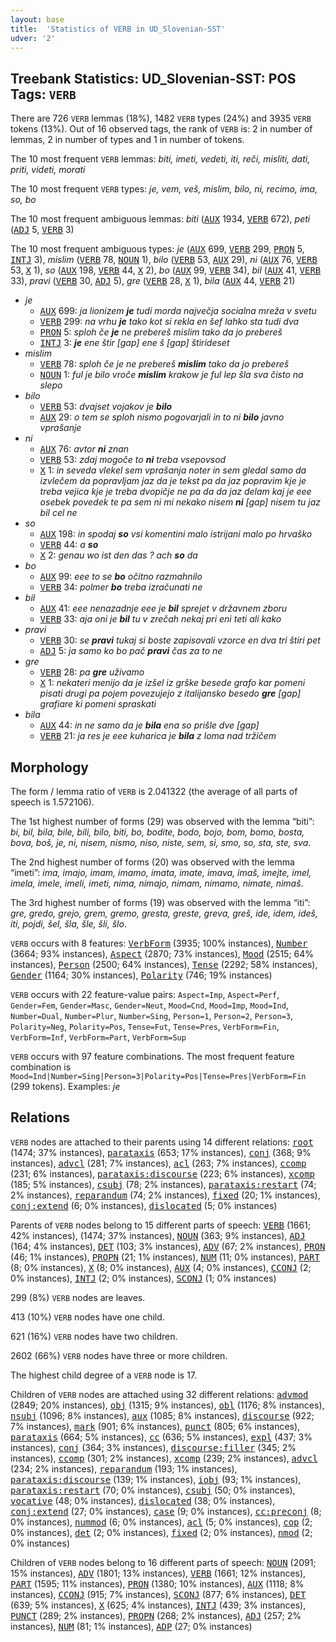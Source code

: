```yaml
---
layout: base
title:  'Statistics of VERB in UD_Slovenian-SST'
udver: '2'
---
```


## Treebank Statistics: UD_Slovenian-SST: POS Tags: `VERB`

There are 726 `VERB` lemmas (18%), 1482 `VERB` types (24%) and 3935 `VERB` tokens (13%).
Out of 16 observed tags, the rank of `VERB` is: 2 in number of lemmas, 2 in number of types and 1 in number of tokens.

The 10 most frequent `VERB` lemmas: <em>biti, imeti, vedeti, iti, reči, misliti, dati, priti, videti, morati</em>

The 10 most frequent `VERB` types:  <em>je, vem, veš, mislim, bilo, ni, recimo, ima, so, bo</em>

The 10 most frequent ambiguous lemmas: <em>biti</em> (<tt><a href="sl_sst-pos-AUX.html">AUX</a></tt> 1934, <tt><a href="sl_sst-pos-VERB.html">VERB</a></tt> 672), <em>peti</em> (<tt><a href="sl_sst-pos-ADJ.html">ADJ</a></tt> 5, <tt><a href="sl_sst-pos-VERB.html">VERB</a></tt> 3)

The 10 most frequent ambiguous types:  <em>je</em> (<tt><a href="sl_sst-pos-AUX.html">AUX</a></tt> 699, <tt><a href="sl_sst-pos-VERB.html">VERB</a></tt> 299, <tt><a href="sl_sst-pos-PRON.html">PRON</a></tt> 5, <tt><a href="sl_sst-pos-INTJ.html">INTJ</a></tt> 3), <em>mislim</em> (<tt><a href="sl_sst-pos-VERB.html">VERB</a></tt> 78, <tt><a href="sl_sst-pos-NOUN.html">NOUN</a></tt> 1), <em>bilo</em> (<tt><a href="sl_sst-pos-VERB.html">VERB</a></tt> 53, <tt><a href="sl_sst-pos-AUX.html">AUX</a></tt> 29), <em>ni</em> (<tt><a href="sl_sst-pos-AUX.html">AUX</a></tt> 76, <tt><a href="sl_sst-pos-VERB.html">VERB</a></tt> 53, <tt><a href="sl_sst-pos-X.html">X</a></tt> 1), <em>so</em> (<tt><a href="sl_sst-pos-AUX.html">AUX</a></tt> 198, <tt><a href="sl_sst-pos-VERB.html">VERB</a></tt> 44, <tt><a href="sl_sst-pos-X.html">X</a></tt> 2), <em>bo</em> (<tt><a href="sl_sst-pos-AUX.html">AUX</a></tt> 99, <tt><a href="sl_sst-pos-VERB.html">VERB</a></tt> 34), <em>bil</em> (<tt><a href="sl_sst-pos-AUX.html">AUX</a></tt> 41, <tt><a href="sl_sst-pos-VERB.html">VERB</a></tt> 33), <em>pravi</em> (<tt><a href="sl_sst-pos-VERB.html">VERB</a></tt> 30, <tt><a href="sl_sst-pos-ADJ.html">ADJ</a></tt> 5), <em>gre</em> (<tt><a href="sl_sst-pos-VERB.html">VERB</a></tt> 28, <tt><a href="sl_sst-pos-X.html">X</a></tt> 1), <em>bila</em> (<tt><a href="sl_sst-pos-AUX.html">AUX</a></tt> 44, <tt><a href="sl_sst-pos-VERB.html">VERB</a></tt> 21)


* <em>je</em>
  * <tt><a href="sl_sst-pos-AUX.html">AUX</a></tt> 699: <em>ja lionizem <b>je</b> tudi morda največja socialna mreža v svetu</em>
  * <tt><a href="sl_sst-pos-VERB.html">VERB</a></tt> 299: <em>na vrhu <b>je</b> tako kot si rekla en šef lahko sta tudi dva</em>
  * <tt><a href="sl_sst-pos-PRON.html">PRON</a></tt> 5: <em>sploh če <b>je</b> ne prebereš mislim tako da jo prebereš</em>
  * <tt><a href="sl_sst-pos-INTJ.html">INTJ</a></tt> 3: <em><b>je</b> ene štir [gap] ene š [gap] štirideset</em>
* <em>mislim</em>
  * <tt><a href="sl_sst-pos-VERB.html">VERB</a></tt> 78: <em>sploh če je ne prebereš <b>mislim</b> tako da jo prebereš</em>
  * <tt><a href="sl_sst-pos-NOUN.html">NOUN</a></tt> 1: <em>ful je bilo vroče <b>mislim</b> krakow je ful lep šla sva čisto na slepo</em>
* <em>bilo</em>
  * <tt><a href="sl_sst-pos-VERB.html">VERB</a></tt> 53: <em>dvajset vojakov je <b>bilo</b></em>
  * <tt><a href="sl_sst-pos-AUX.html">AUX</a></tt> 29: <em>o tem se sploh nismo pogovarjali in to ni <b>bilo</b> javno vprašanje</em>
* <em>ni</em>
  * <tt><a href="sl_sst-pos-AUX.html">AUX</a></tt> 76: <em>avtor <b>ni</b> znan</em>
  * <tt><a href="sl_sst-pos-VERB.html">VERB</a></tt> 53: <em>zdaj mogoče to <b>ni</b> treba vsepovsod</em>
  * <tt><a href="sl_sst-pos-X.html">X</a></tt> 1: <em>in seveda vlekel sem vprašanja noter in sem gledal samo da izvlečem da popravljam jaz da je tekst pa da jaz popravim kje je treba vejica kje je treba dvopičje ne pa da da jaz delam kaj je eee osebek povedek te pa sem ni mi nekako nisem <b>ni</b> [gap] nisem tu jaz bil cel ne</em>
* <em>so</em>
  * <tt><a href="sl_sst-pos-AUX.html">AUX</a></tt> 198: <em>in spodaj <b>so</b> vsi komentini malo istrijani malo po hrvaško</em>
  * <tt><a href="sl_sst-pos-VERB.html">VERB</a></tt> 44: <em>a <b>so</b></em>
  * <tt><a href="sl_sst-pos-X.html">X</a></tt> 2: <em>genau wo ist den das ? ach <b>so</b> da</em>
* <em>bo</em>
  * <tt><a href="sl_sst-pos-AUX.html">AUX</a></tt> 99: <em>eee to se <b>bo</b> očitno razmahnilo</em>
  * <tt><a href="sl_sst-pos-VERB.html">VERB</a></tt> 34: <em>polmer <b>bo</b> treba izračunati ne</em>
* <em>bil</em>
  * <tt><a href="sl_sst-pos-AUX.html">AUX</a></tt> 41: <em>eee nenazadnje eee je <b>bil</b> sprejet v državnem zboru</em>
  * <tt><a href="sl_sst-pos-VERB.html">VERB</a></tt> 33: <em>aja oni je <b>bil</b> tu v zrečah nekaj pri eni teti ali kako</em>
* <em>pravi</em>
  * <tt><a href="sl_sst-pos-VERB.html">VERB</a></tt> 30: <em>se <b>pravi</b> tukaj si boste zapisovali vzorce en dva tri štiri pet</em>
  * <tt><a href="sl_sst-pos-ADJ.html">ADJ</a></tt> 5: <em>ja samo ko bo pač <b>pravi</b> čas za to ne</em>
* <em>gre</em>
  * <tt><a href="sl_sst-pos-VERB.html">VERB</a></tt> 28: <em>pa <b>gre</b> uživamo</em>
  * <tt><a href="sl_sst-pos-X.html">X</a></tt> 1: <em>nekateri menijo da je izšel iz grške besede grafo kar pomeni pisati drugi pa pojem povezujejo z italijansko besedo <b>gre</b> [gap] grafiare ki pomeni spraskati</em>
* <em>bila</em>
  * <tt><a href="sl_sst-pos-AUX.html">AUX</a></tt> 44: <em>in ne samo da je <b>bila</b> ena so prišle dve [gap]</em>
  * <tt><a href="sl_sst-pos-VERB.html">VERB</a></tt> 21: <em>ja res je eee kuharica je <b>bila</b> z loma nad tržičem</em>

## Morphology

The form / lemma ratio of `VERB` is 2.041322 (the average of all parts of speech is 1.572106).

The 1st highest number of forms (29) was observed with the lemma “biti”: <em>bi, bil, bila, bile, bili, bilo, biti, bo, bodite, bodo, bojo, bom, bomo, bosta, bova, boš, je, ni, nisem, nismo, niso, niste, sem, si, smo, so, sta, ste, sva</em>.

The 2nd highest number of forms (20) was observed with the lemma “imeti”: <em>ima, imajo, imam, imamo, imata, imate, imava, imaš, imejte, imel, imela, imele, imeli, imeti, nima, nimajo, nimam, nimamo, nimate, nimaš</em>.

The 3rd highest number of forms (19) was observed with the lemma “iti”: <em>gre, gredo, grejo, grem, gremo, gresta, greste, greva, greš, ide, idem, ideš, iti, pojdi, šel, šla, šle, šli, šlo</em>.

`VERB` occurs with 8 features: <tt><a href="sl_sst-feat-VerbForm.html">VerbForm</a></tt> (3935; 100% instances), <tt><a href="sl_sst-feat-Number.html">Number</a></tt> (3664; 93% instances), <tt><a href="sl_sst-feat-Aspect.html">Aspect</a></tt> (2870; 73% instances), <tt><a href="sl_sst-feat-Mood.html">Mood</a></tt> (2515; 64% instances), <tt><a href="sl_sst-feat-Person.html">Person</a></tt> (2500; 64% instances), <tt><a href="sl_sst-feat-Tense.html">Tense</a></tt> (2292; 58% instances), <tt><a href="sl_sst-feat-Gender.html">Gender</a></tt> (1164; 30% instances), <tt><a href="sl_sst-feat-Polarity.html">Polarity</a></tt> (746; 19% instances)

`VERB` occurs with 22 feature-value pairs: `Aspect=Imp`, `Aspect=Perf`, `Gender=Fem`, `Gender=Masc`, `Gender=Neut`, `Mood=Cnd`, `Mood=Imp`, `Mood=Ind`, `Number=Dual`, `Number=Plur`, `Number=Sing`, `Person=1`, `Person=2`, `Person=3`, `Polarity=Neg`, `Polarity=Pos`, `Tense=Fut`, `Tense=Pres`, `VerbForm=Fin`, `VerbForm=Inf`, `VerbForm=Part`, `VerbForm=Sup`

`VERB` occurs with 97 feature combinations.
The most frequent feature combination is `Mood=Ind|Number=Sing|Person=3|Polarity=Pos|Tense=Pres|VerbForm=Fin` (299 tokens).
Examples: <em>je</em>


## Relations

`VERB` nodes are attached to their parents using 14 different relations: <tt><a href="sl_sst-dep-root.html">root</a></tt> (1474; 37% instances), <tt><a href="sl_sst-dep-parataxis.html">parataxis</a></tt> (653; 17% instances), <tt><a href="sl_sst-dep-conj.html">conj</a></tt> (368; 9% instances), <tt><a href="sl_sst-dep-advcl.html">advcl</a></tt> (281; 7% instances), <tt><a href="sl_sst-dep-acl.html">acl</a></tt> (263; 7% instances), <tt><a href="sl_sst-dep-ccomp.html">ccomp</a></tt> (231; 6% instances), <tt><a href="sl_sst-dep-parataxis-discourse.html">parataxis:discourse</a></tt> (223; 6% instances), <tt><a href="sl_sst-dep-xcomp.html">xcomp</a></tt> (185; 5% instances), <tt><a href="sl_sst-dep-csubj.html">csubj</a></tt> (78; 2% instances), <tt><a href="sl_sst-dep-parataxis-restart.html">parataxis:restart</a></tt> (74; 2% instances), <tt><a href="sl_sst-dep-reparandum.html">reparandum</a></tt> (74; 2% instances), <tt><a href="sl_sst-dep-fixed.html">fixed</a></tt> (20; 1% instances), <tt><a href="sl_sst-dep-conj-extend.html">conj:extend</a></tt> (6; 0% instances), <tt><a href="sl_sst-dep-dislocated.html">dislocated</a></tt> (5; 0% instances)

Parents of `VERB` nodes belong to 15 different parts of speech: <tt><a href="sl_sst-pos-VERB.html">VERB</a></tt> (1661; 42% instances),  (1474; 37% instances), <tt><a href="sl_sst-pos-NOUN.html">NOUN</a></tt> (363; 9% instances), <tt><a href="sl_sst-pos-ADJ.html">ADJ</a></tt> (164; 4% instances), <tt><a href="sl_sst-pos-DET.html">DET</a></tt> (103; 3% instances), <tt><a href="sl_sst-pos-ADV.html">ADV</a></tt> (67; 2% instances), <tt><a href="sl_sst-pos-PRON.html">PRON</a></tt> (46; 1% instances), <tt><a href="sl_sst-pos-PROPN.html">PROPN</a></tt> (21; 1% instances), <tt><a href="sl_sst-pos-NUM.html">NUM</a></tt> (11; 0% instances), <tt><a href="sl_sst-pos-PART.html">PART</a></tt> (8; 0% instances), <tt><a href="sl_sst-pos-X.html">X</a></tt> (8; 0% instances), <tt><a href="sl_sst-pos-AUX.html">AUX</a></tt> (4; 0% instances), <tt><a href="sl_sst-pos-CCONJ.html">CCONJ</a></tt> (2; 0% instances), <tt><a href="sl_sst-pos-INTJ.html">INTJ</a></tt> (2; 0% instances), <tt><a href="sl_sst-pos-SCONJ.html">SCONJ</a></tt> (1; 0% instances)

299 (8%) `VERB` nodes are leaves.

413 (10%) `VERB` nodes have one child.

621 (16%) `VERB` nodes have two children.

2602 (66%) `VERB` nodes have three or more children.

The highest child degree of a `VERB` node is 17.

Children of `VERB` nodes are attached using 32 different relations: <tt><a href="sl_sst-dep-advmod.html">advmod</a></tt> (2849; 20% instances), <tt><a href="sl_sst-dep-obj.html">obj</a></tt> (1315; 9% instances), <tt><a href="sl_sst-dep-obl.html">obl</a></tt> (1176; 8% instances), <tt><a href="sl_sst-dep-nsubj.html">nsubj</a></tt> (1096; 8% instances), <tt><a href="sl_sst-dep-aux.html">aux</a></tt> (1085; 8% instances), <tt><a href="sl_sst-dep-discourse.html">discourse</a></tt> (922; 7% instances), <tt><a href="sl_sst-dep-mark.html">mark</a></tt> (901; 6% instances), <tt><a href="sl_sst-dep-punct.html">punct</a></tt> (805; 6% instances), <tt><a href="sl_sst-dep-parataxis.html">parataxis</a></tt> (664; 5% instances), <tt><a href="sl_sst-dep-cc.html">cc</a></tt> (636; 5% instances), <tt><a href="sl_sst-dep-expl.html">expl</a></tt> (437; 3% instances), <tt><a href="sl_sst-dep-conj.html">conj</a></tt> (364; 3% instances), <tt><a href="sl_sst-dep-discourse-filler.html">discourse:filler</a></tt> (345; 2% instances), <tt><a href="sl_sst-dep-ccomp.html">ccomp</a></tt> (301; 2% instances), <tt><a href="sl_sst-dep-xcomp.html">xcomp</a></tt> (239; 2% instances), <tt><a href="sl_sst-dep-advcl.html">advcl</a></tt> (234; 2% instances), <tt><a href="sl_sst-dep-reparandum.html">reparandum</a></tt> (193; 1% instances), <tt><a href="sl_sst-dep-parataxis-discourse.html">parataxis:discourse</a></tt> (139; 1% instances), <tt><a href="sl_sst-dep-iobj.html">iobj</a></tt> (93; 1% instances), <tt><a href="sl_sst-dep-parataxis-restart.html">parataxis:restart</a></tt> (70; 0% instances), <tt><a href="sl_sst-dep-csubj.html">csubj</a></tt> (50; 0% instances), <tt><a href="sl_sst-dep-vocative.html">vocative</a></tt> (48; 0% instances), <tt><a href="sl_sst-dep-dislocated.html">dislocated</a></tt> (38; 0% instances), <tt><a href="sl_sst-dep-conj-extend.html">conj:extend</a></tt> (27; 0% instances), <tt><a href="sl_sst-dep-case.html">case</a></tt> (9; 0% instances), <tt><a href="sl_sst-dep-cc-preconj.html">cc:preconj</a></tt> (8; 0% instances), <tt><a href="sl_sst-dep-nummod.html">nummod</a></tt> (6; 0% instances), <tt><a href="sl_sst-dep-acl.html">acl</a></tt> (5; 0% instances), <tt><a href="sl_sst-dep-cop.html">cop</a></tt> (2; 0% instances), <tt><a href="sl_sst-dep-det.html">det</a></tt> (2; 0% instances), <tt><a href="sl_sst-dep-fixed.html">fixed</a></tt> (2; 0% instances), <tt><a href="sl_sst-dep-nmod.html">nmod</a></tt> (2; 0% instances)

Children of `VERB` nodes belong to 16 different parts of speech: <tt><a href="sl_sst-pos-NOUN.html">NOUN</a></tt> (2091; 15% instances), <tt><a href="sl_sst-pos-ADV.html">ADV</a></tt> (1801; 13% instances), <tt><a href="sl_sst-pos-VERB.html">VERB</a></tt> (1661; 12% instances), <tt><a href="sl_sst-pos-PART.html">PART</a></tt> (1595; 11% instances), <tt><a href="sl_sst-pos-PRON.html">PRON</a></tt> (1380; 10% instances), <tt><a href="sl_sst-pos-AUX.html">AUX</a></tt> (1118; 8% instances), <tt><a href="sl_sst-pos-CCONJ.html">CCONJ</a></tt> (915; 7% instances), <tt><a href="sl_sst-pos-SCONJ.html">SCONJ</a></tt> (877; 6% instances), <tt><a href="sl_sst-pos-DET.html">DET</a></tt> (639; 5% instances), <tt><a href="sl_sst-pos-X.html">X</a></tt> (625; 4% instances), <tt><a href="sl_sst-pos-INTJ.html">INTJ</a></tt> (439; 3% instances), <tt><a href="sl_sst-pos-PUNCT.html">PUNCT</a></tt> (289; 2% instances), <tt><a href="sl_sst-pos-PROPN.html">PROPN</a></tt> (268; 2% instances), <tt><a href="sl_sst-pos-ADJ.html">ADJ</a></tt> (257; 2% instances), <tt><a href="sl_sst-pos-NUM.html">NUM</a></tt> (81; 1% instances), <tt><a href="sl_sst-pos-ADP.html">ADP</a></tt> (27; 0% instances)

